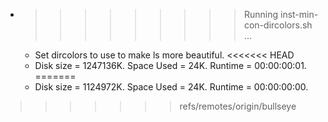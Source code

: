 * >>>>>>>>> Running inst-min-con-dircolors.sh ...
  * Set dircolors to use  to make ls more beautiful.
<<<<<<< HEAD
  * Disk size = 1247136K. Space Used = 24K. Runtime = 00:00:00:01.
=======
  * Disk size = 1124972K. Space Used = 24K. Runtime = 00:00:00:00.
>>>>>>> refs/remotes/origin/bullseye
